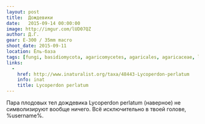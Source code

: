 ```yaml
---
layout: post
title:  Дождевики
date:   2015-09-14 00:00:00
image: http://imgur.com/lUD07QZ
author: Д.Г.
gear: E-300 / 35mm macro
shoot_date: 2015-09-11
location: Ёль-база
tags: [fungi, basidiomycota, agaricomycetes, agaricales, agaricaceae, lycoperdon, lycoperdon perlatum]
links:
  -
    href: http://www.inaturalist.org/taxa/48443-Lycoperdon-perlatum
    info: inat
    title: Lycoperdon perlatum
---
```


Пара плодовых тел дождевика Lycoperdon perlatum (наверное) не символизируют вообще ничего. Всё исключительно в твоей голове, %username%.
